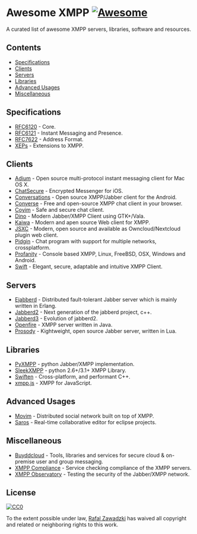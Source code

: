 # Awesome XMPP [![Awesome](https://cdn.rawgit.com/sindresorhus/awesome/d7305f38d29fed78fa85652e3a63e154dd8e8829/media/badge.svg)](https://github.com/sindresorhus/awesome)

A curated list of awesome XMPP servers, libraries, software and resources.

## Contents

 - [Specifications](#specifications)
 - [Clients](#clients)
 - [Servers](#servers)
 - [Libraries](#libraries)
 - [Advanced Usages](#advanced-usages)
 - [Miscellaneous](#Miscellaneous)

## Specifications

* [RFC6120](https://datatracker.ietf.org/doc/rfc6120/) - Core.
* [RFC6121](https://datatracker.ietf.org/doc/rfc6121/) - Instant Messaging and Presence.
* [RFC7622](https://datatracker.ietf.org/doc/rfc7622/) - Address Format.
* [XEPs](https://xmpp.org/extensions/) - Extensions to XMPP.

## Clients

* [Adium](https://adium.im/) - Open source multi-protocol instant messaging client for Mac OS X.
* [ChatSecure](https://chatsecure.org/) - Encrypted Messenger for iOS.
* [Conversations](https://github.com/siacs/Conversations) - Open source XMPP/Jabber client for the Android.
* [Converse](https://conversejs.org/) - Free and open-source XMPP chat client in your browser.
* [Coyim](https://github.com/coyim/coyim) - Safe and secure chat client.
* [Dino](https://github.com/dino/dino) - Modern Jabber/XMPP Client using GTK+/Vala.
* [Kaiwa](http://getkaiwa.com/) - Modern and apen source Web client for XMPP. 
* [JSXC](https://www.jsxc.org/) - Modern, open source and available as Owncloud/Nextcloud plugin web client.
* [Pidgin](https://www.pidgin.im/) - Chat program with support for multiple networks, crossplatform.
* [Profanity](http://www.profanity.im/) - Console based XMPP, Linux, FreeBSD, OSX, Windows and Android.
* [Swift](https://swift.im/) - Elegant, secure, adaptable and intuitive XMPP Client.

## Servers 

* [Ejabberd](https://www.ejabberd.im/) - Distributed fault-tolerant Jabber server which is mainly written in Erlang.
* [Jabberd2](http://jabberd2.org/) - Next generation of the jabberd project, c++.
* [Jabberd3](https://github.com/smokku/jabberd3) - Evolution of jabberd2.
* [Openfire](https://www.igniterealtime.org/projects/openfire/) - XMPP server written in Java.
* [Prosody](https://prosody.im/) - Kightweight, open source Jabber server, written in Lua.

## Libraries

* [PyXMPP](https://github.com/Jajcus/pyxmpp) - python Jabber/XMPP implementation.
* [SleekXMPP](https://github.com/fritzy/SleekXMPP) - python 2.6+/3.1+ XMPP Library.
* [Swiften](https://swift.im/swiften.html) - Cross-platform, and performant C++.
* [xmpp.js](https://github.com/xmppjs/xmpp.js) - XMPP for JavaScript.

## Advanced Usages

* [Movim](https://github.com/movim/movim) - Distributed social network built on top of XMPP.
* [Saros](http://www.saros-project.org/) - Real-time collaborative editor for eclipse projects.

## Miscellaneous

* [Buyddcloud](http://buddycloud.com/) - Tools, libraries and services for secure cloud & on-premise user and group messaging.
* [XMPP Compliance](https://conversations.im/compliance/) - Service checking compliance of the XMPP servers.
* [XMPP Observatory](https://xmpp.net/) - Testing the security of the Jabber/XMPP network.

## License

[![CC0](http://mirrors.creativecommons.org/presskit/buttons/88x31/svg/cc-zero.svg)](https://creativecommons.org/publicdomain/zero/1.0/)

To the extent possible under law, [Rafal Zawadzki](https://bluszcz.net) has waived all copyright and related or neighboring rights to this work.
